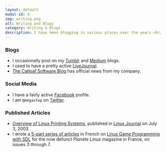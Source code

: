 ```yaml
---
layout: default
modal-id: 4
img: writing.png
alt: Writing and Blogs
category: Writing & Blogs
description: I have been blogging in various places over the years.<br/>I also wrote a few articles for print publications.
---
```


### Blogs
* I occasionally post on my [Tumblr](http://megastep.tumblr.com) and [Medium](https://medium.com/@megastep) blogs.
* I used to have a pretty active [LiveJournal](http://megastep.livejournal.com/).
* [The Catloaf Software Blog](https://www.catloafsoft.com/blog/) has official news from my company.

### Social Media
* I have a fairly active [Facebook](https://www.facebook.com/megastep) profile.
* I am `@megastep` on [Twitter](https://twitter.com/megastep).

### Published Articles
* [Overview of Linux Printing Systems](http://www.linuxjournal.com/article/6729), published in [Linux Journal](http://www.linuxjournal.com/) on July 3, 2003.
* I wrote a [5-part series of articles](/SDL) in French on [Linux Game Programming with SDL](/SDL) for the now defunct *Planète Linux* magazine in France, on issues 3 through 7. 
